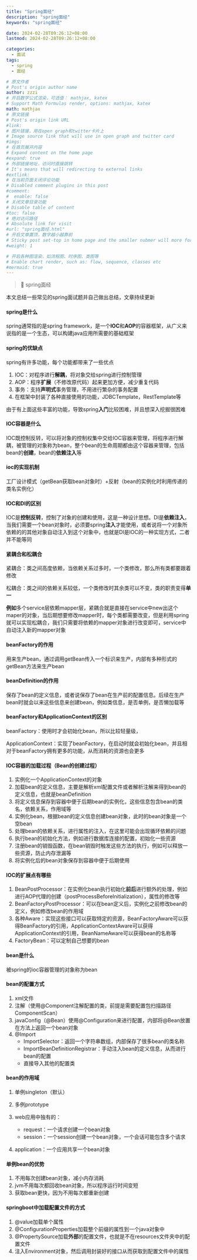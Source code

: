 ```yaml
---
title: "Spring面经"
description: "spring面经"
keywords: "spring面经"

date: 2024-02-28T09:26:12+08:00
lastmod: 2024-02-28T09:26:12+08:00

categories:
  - 面试
tags:
  - spring
  - 面经

# 原文作者
# Post's origin author name
author: zzzi
# 开启数学公式渲染，可选值： mathjax, katex
# Support Math Formulas render, options: mathjax, katex
math: mathjax
# 原文链接
# Post's origin link URL
#link:
# 图片链接，用在open graph和twitter卡片上
# Image source link that will use in open graph and twitter card
#imgs:
# 在首页展开内容
# Expand content on the home page
#expand: true
# 外部链接地址，访问时直接跳转
# It's means that will redirecting to external links
#extlink:
# 在当前页面关闭评论功能
# Disabled comment plugins in this post
#comment:
#  enable: false
# 关闭文章目录功能
# Disable table of content
#toc: false
# 绝对访问路径
# Absolute link for visit
#url: "spring面经.html"
# 开启文章置顶，数字越小越靠前
# Sticky post set-top in home page and the smaller nubmer will more forward.
#weight: 1

# 开启各种图渲染，如流程图、时序图、类图等
# Enable chart render, such as: flow, sequence, classes etc
#mermaid: true
---
```


> 🌸 spring面经

本文总结一些常见的spring面试题并自己做出总结，文章持续更新

<!--more-->

#### spring是什么

spring通常指的是spring framework，是一个**IOC**和**AOP**的容器框架，从广义来说指的是一个生态，可以构建java应用所需要的基础框架

#### spring的优缺点

spring有许多功能，每个功能都带来了一些优点

1. IOC：对程序进行**解耦**，将对象交给spring进行控制管理
2. AOP：程序**扩展**（不修改原代码）起来更加方便，减少重复代码
3. 事务：支持**声明式**事务管理，不用进行繁杂的事务配置
4. 在框架中封装了各种直接使用的功能，JDBCTemplate，RestTemplate等

由于有上面这些丰富的功能，导致spring**入门**比较困难，并且想深入挖掘很困难

#### IOC容器是什么

IOC既控制反转，可以将对象的控制权集中交给IOC容器来管理，将程序进行解耦，被管理的对象称为bean，整个bean的生命周期都由这个容器来管理，包括bean的**创建**，bean的**依赖注入**等

#### ioc的实现机制

工厂设计模式（getBean获取bean对象时）+反射（bean的实例化时利用传递的类名实例化）

#### IOC和DI的区别

IOC是**控制反转**，控制了对象的创建和使用，这是一种设计思想。DI是**依赖注入**，当我们需要一个bean对象时，必须要spring**注入**才能使用，或者说将一个对象所依赖的的其他对象自动注入到这个对象中，也就是DI是IOC的一种实现方式，二者并不能等同

#### 紧耦合和松耦合

紧耦合：类之间高度依赖，当依赖关系过多时，一个类修改，那么所有类都要跟着修改

松耦合：类之间的依赖关系较低，一个类修改时其余类可以不变，类的职责变得**单一**

**例如**多个service层依赖mapper层，紧耦合就是直接在service中new出这个maper的对象，当后期想要修改mapper时，每个类都需要改变，但是利用spring就可以实现松耦合，我们只需要将依赖的mapper对象进行改变即可，service中自动注入新的mapper对象

#### beanFactory的作用

用来生产bean，通过调用getBean传入一个标识来生产，内部有多种形式的getBean方法来生产bean

#### beanDefinition的作用

保存了bean的定义信息，或者说保存了bean在生产前的配置信息。后续在生产bean时就会以来这些信息来创建bean，例如类信息，是否单例，是否懒加载等

#### beanFactory和ApplicationContext的区别

beanFactory：使用时才会初始化bean，所以比较轻量级，

ApplicationContext：实现了beanFactory，在启动时就会初始化bean，并且相对于beanFactory拥有更多的功能，从而消耗的资源也会更多

#### IOC容器的加载过程（Bean的创建过程）

1. 实例化一个ApplicationContext的对象
2. 加载bean的定义信息，主要是解析xml配置文件或者解析注解来得到bean的定义信息，也就是beanDefinition
3. 将定义信息保存到容器中便于后期bean的实例化，这些信息包含bean的类名，依赖关系，作用域等
4. 实例化bean，根据bean的定义信息创建bean对象，此时的bean对象是一个空bean
5. 处理bean的依赖关系，进行属性的注入，在这里可能会出现循环依赖的问题
6. 执行bean的初始化方法，例如进行数据库连接的配置，初始化一些资源
7. 注册bean的销毁函数，在bean销毁时触发这些方法的执行，例如可以释放一些资源，防止内存泄漏等
8. 将实例化后的bean对象保存到容器中便于后期使用

#### IOC的扩展点有哪些

1. BeanPostProcessor：在实例化bean执行初始化**前后**进行额外的处理，例如进行AOP代理的创建（postProcessBeforeInitialization），属性的修改等
2. BeanFactoryPostProcessor：可以在bean定义后，实例化之前修改bean的定义，例如修改bean的作用域
3. 各种Aware：实现这些接口可以获取特定的资源，BeanFactoryAware可以获得BeanFactory的引用，ApplicationContextAware可以获得ApplicationContext的引用，BeanNameAware可以获得bean的名称等
4. FactoryBean：可以定制自己想要的bean

#### bean是什么

被spring的ioc容器管理的对象称为bean

#### bean的配置方式

1. xml文件
2. 注解（使用@Component注解配置的类，前提是需要配置包扫描路径ComponentScan）
3. javaConfig（@Bean）使用@Configuration来进行配置，内部将@Bean放置在方法上返回一个bean对象
4. @Import
   - ImportSelector：返回一个字符串数组，内部保存了很多bean的类名称
   - ImportBeanDefinitionRegistrar：手动注入bean的定义信息，从而进行bean的配置
   - 直接导入其他的配置类

#### bean的作用域

1. 单例singleton（默认）
2. 多例prototype
3. web应用中独有的：
   - request：一个请求创建一个bean对象
   - session：一个session创建一个bean对象，一个会话可能包含多个请求

4. application：一个应用共享一个bean对象

#### 单例bean的优势

1. 不用每次创建bean对象，减小内存消耗
2. jvm不用每次都回收bean对象，所以程序运行时间变短
3. 获取bean更快，因为不用每次都重新创建

#### springboot中加载配置文件的方式

1. @value加载单个属性
2. @ConfigurationProperties加载整个前缀的属性到一个java对象中
3. @PropertySource加载**外部**的配置文件，也就是不在resources文件夹中的配置文件
4. 注入Environment对象，然后调用封装好的接口从而获取到配置文件中的属性
